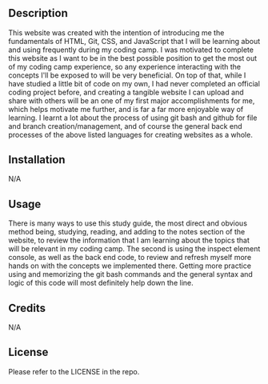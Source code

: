 # <Coding Camp Pre-work Study Guide>

## Description

This website was created with the intention of introducing me the fundamentals of HTML, Git, CSS, and JavaScript that I will be learning about and using frequently during my coding camp. I was motivated to complete this website as I want to be in the best possible position to get the most out of my coding camp experience, so any experience interacting with the concepts I'll be exposed to will be very beneficial. On top of that, while I have studied a little bit of code on my own, I had never completed an official coding project before, and creating a tangible website I can upload and share with others will be an one of my first major accomplishments for me, which helps motivate me further, and is far a far more enjoyable way of learning. I learnt a lot about the process of using git bash and github for file and branch creation/management, and of course the general back end processes of the above listed languages for creating websites as a whole. 


## Installation

N/A

## Usage

There is many ways to use this study guide, the most direct and obvious method being, studying, reading, and adding to the notes section of the website, to review the information that I am learning about the topics that will be relevant in my coding camp. The second is using the inspect element console, as well as the back end code, to review and refresh myself more hands on with the concepts we implemented there. Getting more practice using and memorizing the git bash commands and the general syntax and logic of this code will most definitely help down the line. 

## Credits

N/A

## License

Please refer to the LICENSE in the repo.
